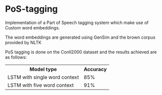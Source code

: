 # PoS-tagging

Implementation of a Part of Speech tagging system which make use of Custom word embeddings.

The word embeddings are generated using GenSim and the brown corpus provided by NLTK

PoS tagging is done on the Conll2000 dataset and the results achieved are as follows:

<table>
<tr>

<th>Model type</th>
<th>Accuracy</th>
</tr>
<tr>
<td>LSTM with single word context</td>
<td>85%</td>
</tr>

<tr>
<td>LSTM with five word context</td>
<td>91%</td>
</tr>
</table>
